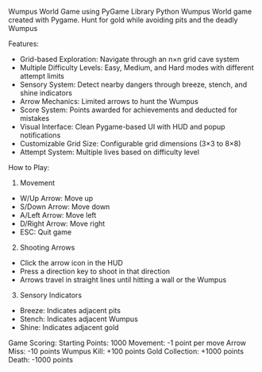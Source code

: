 Wumpus World Game using PyGame Library
Python Wumpus World game created with Pygame. Hunt for gold while avoiding pits and the deadly Wumpus

Features:
- Grid-based Exploration: Navigate through an n×n grid cave system
- Multiple Difficulty Levels: Easy, Medium, and Hard modes with different attempt limits
- Sensory System: Detect nearby dangers through breeze, stench, and shine indicators
-  Arrow Mechanics: Limited arrows to hunt the Wumpus
- Score System: Points awarded for achievements and deducted for mistakes
- Visual Interface: Clean Pygame-based UI with HUD and popup notifications
- Customizable Grid Size: Configurable grid dimensions (3×3 to 8×8)
- Attempt System: Multiple lives based on difficulty level

How to Play:
1. Movement
- W/Up Arrow: Move up
- S/Down Arrow: Move down
- A/Left Arrow: Move left
-  D/Right Arrow: Move right
- ESC: Quit game

2. Shooting Arrows
- Click the arrow icon in the HUD
- Press a direction key to shoot in that direction
- Arrows travel in straight lines until hitting a wall or the Wumpus

3. Sensory Indicators
- Breeze: Indicates adjacent pits
- Stench: Indicates adjacent Wumpus
- Shine: Indicates adjacent gold

Game Scoring:
Starting Points: 1000
Movement: -1 point per move
Arrow Miss: -10 points
Wumpus Kill: +100 points
Gold Collection: +1000 points
Death: -1000 points